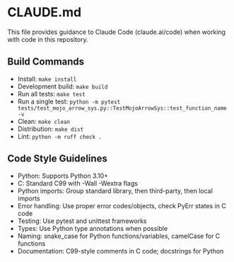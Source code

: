 # CLAUDE.md

This file provides guidance to Claude Code (claude.ai/code) when working with code in this repository.

## Build Commands
- Install: `make install`
- Development build: `make build`
- Run all tests: `make test`
- Run a single test: `python -m pytest tests/test_mojo_arrow_sys.py::TestMojoArrowSys::test_function_name -v`
- Clean: `make clean`
- Distribution: `make dist`
- Lint: `python -m ruff check .`

## Code Style Guidelines
- Python: Supports Python 3.10+
- C: Standard C99 with -Wall -Wextra flags
- Python imports: Group standard library, then third-party, then local imports
- Error handling: Use proper error codes/objects, check PyErr states in C code
- Testing: Use pytest and unittest frameworks
- Types: Use Python type annotations when possible
- Naming: snake_case for Python functions/variables, camelCase for C functions
- Documentation: C99-style comments in C code; docstrings for Python